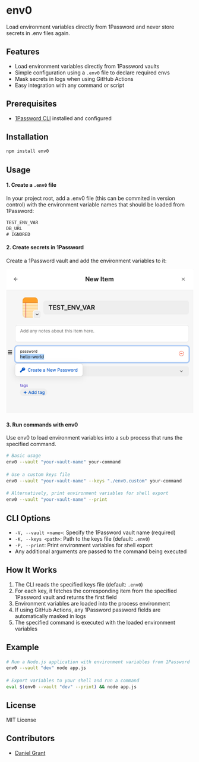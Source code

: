 # env0

Load environment variables directly from 1Password and never store secrets in .env files again.

## Features

- Load environment variables directly from 1Password vaults
- Simple configuration using a `.env0` file to declare required envs
- Mask secrets in logs when using GitHub Actions
- Easy integration with any command or script

## Prerequisites

- [1Password CLI](https://1password.com/downloads/command-line/) installed and configured

## Installation

```bash
npm install env0
```

## Usage

#### 1. Create a `.env0` file

In your project root, add a .env0 file (this can be commited in version control) with the environment variable names that should be loaded from 1Password:

```plaintext
TEST_ENV_VAR
DB_URL
# IGNORED
```

#### 2. Create secrets in 1Password

Create a 1Password vault and add the environment variables to it:

![1Password Vault](./.github/assets/create-1password-secret.png)

#### 3. Run commands with env0

Use env0 to load environment variables into a sub process that runs the specified command.

```bash
# Basic usage
env0 --vault "your-vault-name" your-command

# Use a custom keys file
env0 --vault "your-vault-name" --keys "./env0.custom" your-command

# Alternatively, print environment variables for shell export
env0 --vault "your-vault-name" --print
```

## CLI Options

- `-V, --vault <name>`: Specify the 1Password vault name (required)
- `-K, --keys <path>`: Path to the keys file (default: `.env0`)
- `-P, --print`: Print environment variables for shell export
- Any additional arguments are passed to the command being executed

## How It Works

1. The CLI reads the specified keys file (default: `.env0`)
2. For each key, it fetches the corresponding item from the specified 1Password vault and returns the first field
3. Environment variables are loaded into the process environment
4. If using GitHub Actions, any 1Password password fields are automatically masked in logs
5. The specified command is executed with the loaded environment variables

## Example

```bash
# Run a Node.js application with environment variables from 1Password
env0 --vault "dev" node app.js

# Export variables to your shell and run a command
eval $(env0 --vault "dev" --print) && node app.js
```

## License

MIT License

## Contributors

- [Daniel Grant](https://github.com/djgrant)
